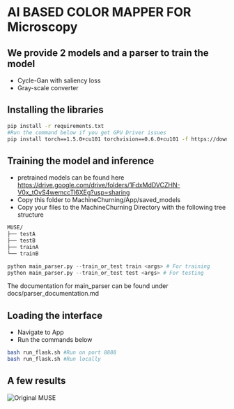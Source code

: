 # AI BASED COLOR MAPPER FOR Microscopy


## We provide 2 models and a parser to train the model
- Cycle-Gan with saliency loss
- Gray-scale converter

## Installing the libraries
```bash
pip install -r requirements.txt
#Run the command below if you get GPU Driver issues
pip install torch==1.5.0+cu101 torchvision==0.6.0+cu101 -f https://download.pytorch.org/whl/torch_stable.html
```
## Training the model and inference
- pretrained models can be found here 
https://drive.google.com/drive/folders/1FdxMdDVCZHN-V0x_tOvS4wemccTl6XEg?usp=sharing
- Copy this folder to MachineChurning/App/saved_models
- Copy your files to the MachineChurning Directory with the following tree structure

```bash
MUSE/
├── testA
├── testB
├── trainA
└── trainB
```

```python
python main_parser.py --train_or_test train <args> # For training
python main_parser.py --train_or_test test <args> # For testing
```
The documentation for main_parser can be found under docs/parser_documentation.md

## Loading the interface
- Navigate to App
- Run the commands below
```bash
bash run_flask.sh #Run on port 8888
bash run_flask.sh #Run locally
```

## A few results
![Original MUSE](results/muse.png)
